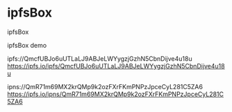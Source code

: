 # ipfsBox
ipfsBox

ipfsBox demo

ipfs://QmcfUBJo6uUTLaLJ9ABJeLWYygzjGzhN5CbnDijve4u18u
https://ipfs.io/ipfs/QmcfUBJo6uUTLaLJ9ABJeLWYygzjGzhN5CbnDijve4u18u

ipns://QmR71m69MX2krQMp9k2ozFXrFKmPNPzJpceCyL281C5ZA6
https://ipfs.io/ipns/QmR71m69MX2krQMp9k2ozFXrFKmPNPzJpceCyL281C5ZA6